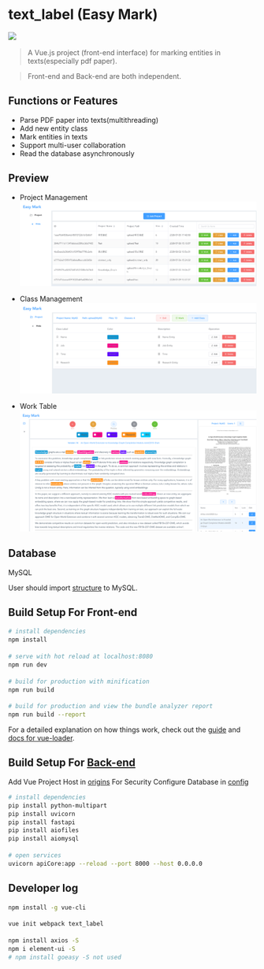# text_label (Easy Mark)

![](https://img.shields.io/badge/Status-Developed-brightgreen.svg)

> A Vue.js project (front-end interface) for marking entities in texts(especially pdf paper).

> Front-end and Back-end are both independent.

## Functions or Features
- Parse PDF paper into texts(multithreading)
- Add new entity class
- Mark entities in texts
- Support multi-user collaboration
- Read the database asynchronously


## Preview
- Project Management
![](easy_mark1.png)

- Class Management
![](easy_mark2.png)

- Work Table
![](easy_mark3.png)


## Database
MySQL

User should import [structure](label_sys.sql) to MySQL.


## Build Setup For Front-end

``` bash
# install dependencies
npm install

# serve with hot reload at localhost:8080
npm run dev

# build for production with minification
npm run build

# build for production and view the bundle analyzer report
npm run build --report
```

For a detailed explanation on how things work, check out the [guide](http://vuejs-templates.github.io/webpack/) and [docs for vue-loader](http://vuejs.github.io/vue-loader).

## Build Setup For [Back-end](textlabel_backend)

Add Vue Project Host in [origins](textlabel_backend/apiCore.py) For Security
Configure Database in [config](textlabel_backend/db_toolkit.py)

```bash
# install dependencies
pip install python-multipart
pip install uvicorn
pip install fastapi
pip install aiofiles
pip install aiomysql

# open services
uvicorn apiCore:app --reload --port 8000 --host 0.0.0.0
```

## Developer log
```bash
npm install -g vue-cli

vue init webpack text_label

npm install axios -S
npm i element-ui -S
# npm install goeasy -S not used
```
